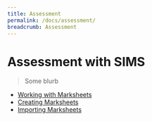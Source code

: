 ```yaml
---
title: Assessment
permalink: /docs/assessment/
breadcrumb: Assessment
---
```


# Assessment with SIMS

> Some blurb

- [Working with Marksheets](working-with-marksheets/)
- [Creating Marksheets](creating-marksheets/)
- [Importing Marksheets](importing-marksheets/)
